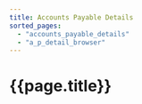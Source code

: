 ```yaml
---
title: Accounts Payable Details
sorted_pages:
  - "accounts_payable_details"
  - "a_p_detail_browser"
---
```

# {{page.title}}
